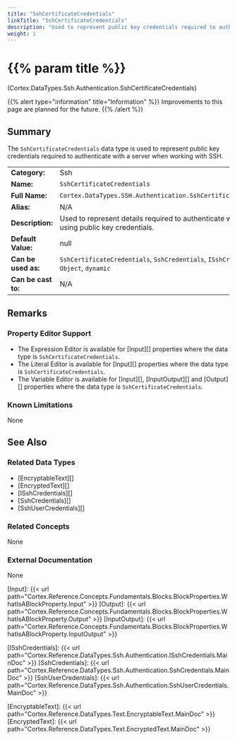 ```yaml
---
title: "SshCertificateCredentials"
linkTitle: "SshCertificateCredentials"
description: "Used to represent public key credentials required to authenticate with a server."
weight: 1
---
```


# {{% param title %}}

<p class="namespace">(Cortex.DataTypes.Ssh.Authentication.SshCertificateCredentials)</p>

{{% alert type="information" title="Information" %}} Improvements to this page are planned for the future. {{% /alert %}}

## Summary

The `SshCertificateCredentials` data type is used to represent public key credentials required to authenticate with a server when working with SSH.

| | |
|-|-|
| **Category:**          | Ssh                                            |
| **Name:**              | `SshCertificateCredentials`                                      |
| **Full Name:**         | `Cortex.DataTypes.SSH.Authentication.SshCertificateCredentials`         |
| **Alias:**             | N/A                                                    |
| **Description:**       | Used to represent details required to authenticate with a server, using public key credentials. |
| **Default Value:**     | null                                                   |
| **Can be used as:**    | `SshCertificateCredentials`, `SshCredentials`, `ISshCredentials`, `Object`, `dynamic`                 |
| **Can be cast to:**    | N/A                                                    |

## Remarks

### Property Editor Support

- The Expression Editor is available for [Input][] properties where the data type is `SshCertificateCredentials`.
- The Literal Editor is available for [Input][] properties where the data type is `SshCertificateCredentials`.
- The Variable Editor is available for [Input][], [InputOutput][] and [Output][] properties where the data type is `SshCertificateCredentials`.

### Known Limitations

None

## See Also

### Related Data Types

- [EncryptableText][]
- [EncryptedText][]
- [ISshCredentials][]
- [SshCredentials][]
- [SshUserCredentials][]

### Related Concepts

None

### External Documentation

None

[Input]: {{< url path="Cortex.Reference.Concepts.Fundamentals.Blocks.BlockProperties.WhatIsABlockProperty.Input" >}}
[Output]: {{< url path="Cortex.Reference.Concepts.Fundamentals.Blocks.BlockProperties.WhatIsABlockProperty.Output" >}}
[InputOutput]: {{< url path="Cortex.Reference.Concepts.Fundamentals.Blocks.BlockProperties.WhatIsABlockProperty.InputOutput" >}}

[ISshCredentials]: {{< url path="Cortex.Reference.DataTypes.Ssh.Authentication.ISshCredentials.MainDoc" >}}
[SshCredentials]: {{< url path="Cortex.Reference.DataTypes.Ssh.Authentication.SshCredentials.MainDoc" >}}
[SshUserCredentials]: {{< url path="Cortex.Reference.DataTypes.Ssh.Authentication.SshUserCredentials.MainDoc" >}}

[EncryptableText]: {{< url path="Cortex.Reference.DataTypes.Text.EncryptableText.MainDoc" >}}
[EncryptedText]: {{< url path="Cortex.Reference.DataTypes.Text.EncryptedText.MainDoc" >}}

